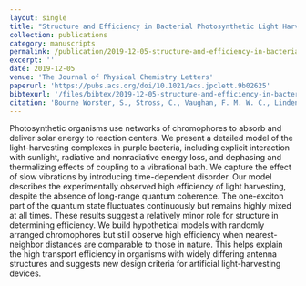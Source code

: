 ```yaml
---
layout: single
title: "Structure and Efficiency in Bacterial Photosynthetic Light Harvesting"
collection: publications
category: manuscripts
permalink: /publication/2019-12-05-structure-and-efficiency-in-bacterial-photosynthetic-light-harvesting/
excerpt: ''
date: 2019-12-05
venue: 'The Journal of Physical Chemistry Letters'
paperurl: 'https://pubs.acs.org/doi/10.1021/acs.jpclett.9b02625'
bibtexurl: '/files/bibtex/2019-12-05-structure-and-efficiency-in-bacterial-photosynthetic-light-harvesting.bib'
citation: 'Bourne Worster, S., Stross, C., Vaughan, F. M. W. C., Linden, N., & Manby, F. R. (2019). Structure and Efficiency in Bacterial Photosynthetic Light Harvesting. Journal of Physical Chemistry Letters, 10(23), 7383-7390. https://doi.org/10.1021/acs.jpclett.9b02625'
---
```

Photosynthetic organisms use networks of chromophores to absorb and deliver solar energy to reaction centers. We present a detailed model of the light-harvesting complexes in purple bacteria, including explicit interaction with sunlight, radiative and nonradiative energy loss, and dephasing and thermalizing effects of coupling to a vibrational bath. We capture the effect of slow vibrations by introducing time-dependent disorder. Our model describes the experimentally observed high efficiency of light harvesting, despite the absence of long-range quantum coherence. The one-exciton part of the quantum state fluctuates continuously but remains highly mixed at all times. These results suggest a relatively minor role for structure in determining efficiency. We build hypothetical models with randomly arranged chromophores but still observe high efficiency when nearest-neighbor distances are comparable to those in nature. This helps explain the high transport efficiency in organisms with widely differing antenna structures and suggests new design criteria for artificial light-harvesting devices.